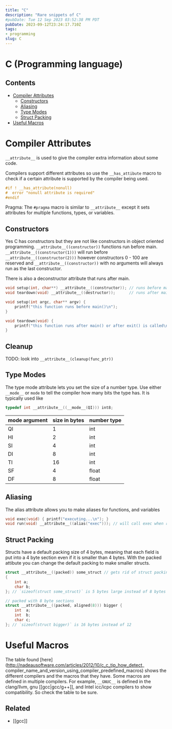```yaml
---
title: "C"
description: "Rare snippets of C"
#pubDate: Tue 12 Sep 2023 03:52:38 PM PDT
pubDate: 2023-09-12T23:24:17.710Z
tags:
- programming
slug: C
---
```


# C (Programming language)

## Contents

- [Compiler Attributes](#compiler-attributes)
    - [Constructors](#constructors)
    - [Aliasing](#aliasing)
    - [Type Modes](#type-modes)
    - [Struct Packing](#struct-packing)
- [Useful Macros](#useful-macros)


# Compiler Attributes

`__attribute__` is used to give the compiler extra information about some code.

Compilers support different attributes so use the `__has_attibute` macro to
check if a certain attribute is supported by the compiler being used.

```c
#if ! __has_attribute(nonull)
#  error "nonull attribute is required"
#endif
```

Pragma:
The `#pragma` macro is similar to `__attribute__` except it sets attributes for
multiple functions, types, or variables.

## Constructors

Yes C has constructors but they are not like constructors in object oriented
programming. `__attribute__((constructor))` functions run before main.
`__attribute__((constructor(1)))` will run before
`__attribute__((constructor(2)))` however constructors 0 - 100 are reserved and
`__attribute__((constructor))` with no arguments will always run as the last
constructor.

There is also a deconstructor attribute that runs after main.

```c
void setup(int, char**) __attribute__((constructor)); // runs before main
void teardown(void) __attribute__((destructor));      // runs after main or exit()

void setup(int argc, char** argv) {
    printf("this function runs before main()\n");
}

void teardown(void) {
    printf("this function runs after main() or after exit() is called\n");
}
```

## Cleanup

TODO: look into `__attribute__(cleanup(func_ptr))`

## Type Modes

The type mode attribute lets you set the size of a number type. Use either `__mode__` or `mode` to tell the compiler how many bits the type has. It is typically used like

```c
typedef int __attribute__((__mode__(QI))) int8;
```

| mode argument | size in bytes | number type |
| ------------- |:------------- |:----------- |
| QI            | 1             | int         |
| HI            | 2             | int         |
| SI            | 4             | int         |
| DI            | 8             | int         |
| TI            | 16            | int         |
| SF            | 4             | float       |
| DF            | 8             | float       |

## Aliasing

The alias attribute allows you to make aliases for functions, and variables

```c
void exec(void) { printf("executing...\n"); }
void run(void) __attribute__((alias("exec"))); // will call exec when run is called.
```

## Struct Packing

Structs have a default packing size of 4 bytes, meaning that each field is put into a 4 byte section even if it is smaller than 4 bytes. With the packed attibute you can change the default packing to make smaller structs.

```c
struct __attribute__((packed)) some_struct // gets rid of struct packing
{
    int a;
    char b;
}; // `sizeof(struct some_struct)` is 5 bytes large instead of 8 bytes

// packed with 8 byte sections
struct __attribute__((packed, aligned(8))) bigger {
    int  a;
    int  b;
    char c;
}; // `sizeof(struct bigger)` is 16 bytes instead of 12
```

# Useful Macros

The table found [here](http://nadeausoftware.com/articles/2012/10/c_c_tip_how_detect_
compiler_name_and_version_using_compiler_predefined_macros) shows the different
compilers and the macros that they have. Some macros are defined in multiple
compilers. For example, `__GNUC__` is defined in the clang/llvm, gnu [[gcc|gcc/g++]],
and Intel icc/icpc compilers to show compatibility. So check the table to be sure.

## Related

- [[gcc]]
